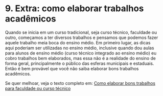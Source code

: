 # 9. Extra: como elaborar trabalhos acadêmicos

Quando se inicia em um curso tradicional, seja curso técnico, faculdade ou outro, começamos a ter diversos trabalhos e pensamos que podemos fazer aquele trabalho meia boca do ensino médio. Em primeiro lugar, as dicas aqui poderiam ser utilizadas no ensino médio, inclusive quando dou aulas para alunos de ensino médio \(curso técnico integrado ao ensino médio\) eu cobro trabalhos bem elaborados, mas essa não é a realidade do ensino de forma geral, principalmente o público das esferas municipais e estaduais. Então é bem provável que você não saiba elaborar bons trabalhos acadêmicos.

Se quer melhoar, veja o texto completo em: [Como elaborar bons trabalhos para faculdade ou curso técnico](https://dev.to/arthurassuncao/como-elaborar-bons-trabalhos-para-faculdade-ou-curso-tecnico-5h55)

